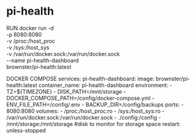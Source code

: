 # pi-health
RUN
docker run -d \
-p 8080:8080 \
-v /proc:/host_proc \
-v /sys:/host_sys \
-v /var/run/docker.sock:/var/run/docker.sock \
--name pi-health-dashboard \
brownster/pi-health:latest


DOCKER COMPOSE
services:
  pi-health-dashboard:
    image: brownster/pi-health:latest
    container_name: pi-health-dashboard
    environment:
      - TZ=${TIMEZONE}
      - DISK_PATH=/mnt/storage
      - DOCKER_COMPOSE_PATH=/config/docker-compose.yml
      - ENV_FILE_PATH=/config/.env
      - BACKUP_DIR=/config/backups
    ports:
      - 8080:8080
    volumes:
      - /proc:/host_proc:ro
      - /sys:/host_sys:ro
      - /var/run/docker.sock:/var/run/docker.sock
      - ./config:/config
      - /mnt/storage:/mnt/storage #disk to monitor for storage space
    restart: unless-stopped
